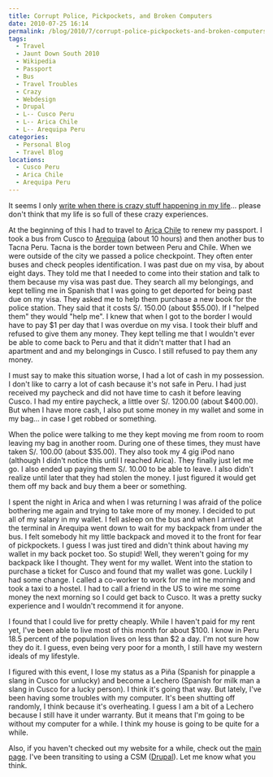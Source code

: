 ```yaml
---
title: Corrupt Police, Pickpockets, and Broken Computers
date: 2010-07-25 16:14
permalink: /blog/2010/7/corrupt-police-pickpockets-and-broken-computers
tags:
  - Travel
  - Jaunt Down South 2010
  - Wikipedia
  - Passport
  - Bus
  - Travel Troubles
  - Crazy
  - Webdesign
  - Drupal
  - L-- Cusco Peru
  - L-- Arica Chile
  - L-- Arequipa Peru
categories:
  - Personal Blog
  - Travel Blog
locations: 
  - Cusco Peru
  - Arica Chile
  - Arequipa Peru
---
```


It seems I only [write when there is crazy stuff happening in my life][1]... please don't think that my life is so full of these crazy experiences.

   [1]: /blog/2010/4/mi-vida-loca (Mi Vida Loca)

At the beginning of this I had to travel to [Arica Chile][2] to renew my passport. I took a bus from Cusco to [Arequipa][3] (about 10 hours) and then another bus to Tacna Peru. Tacna is the border town between Peru and Chile. When we were outside of the city we passed a police checkpoint. They often enter buses and check peoples identification. I was past due on my visa, by about eight days. They told me that I needed to come into their station and talk to them because my visa was past due. They search all my belongings, and kept telling me in Spanish that I was going to get deported for being past due on my visa. They asked me to help them purchase a new book for the police station. They said that it costs S/. 150.00 (about $55.00). If I "helped them" they would "help me". I knew that when I got to the border I would have to pay $1 per day that I was overdue on my visa. I took their bluff and refused to give them any money. They kept telling me that I wouldn't ever be able to come back to Peru and that it didn't matter that I had an apartment and and my belongings in Cusco. I still refused to pay them any money.

   [2]: http://en.wikipedia.org/wiki/Arica (Arica Chile Wikipedia Article)
   [3]: http://en.wikipedia.org/wiki/Arequipa (Wikipeida article on Arequipa Peru)

I must say to make this situation worse, I had a lot of cash in my possession. I don't like to carry a lot of cash because it's not safe in Peru. I had just received my paycheck and did not have time to cash it before leaving Cusco. I had my entire paycheck, a little over S/. 1200.00 (about $400.00). But when I have more cash, I also put some money in my wallet and some in my bag... in case I get robbed or something.

When the police were talking to me they kept moving me from room to room leaving my bag in another room. During one of these times, they must have taken S/. 100.00 (about $35.00). They also took my 4 gig iPod nano (although I didn't notice this until I reached Arica). They finally just let me go. I also ended up paying them S/. 10.00 to be able to leave. I also didn't realize until later that they had stolen the money. I just figured it would get them off my back and buy them a beer or something.

I spent the night in Arica and when I was returning I was afraid of the police bothering me again and trying to take more of my money. I decided to put all of my salary in my wallet. I fell asleep on the bus and when I arrived at the terminal in Arequipa went down to wait for my backpack from under the bus. I felt somebody hit my little backpack and moved it to the front for fear of pickpockets. I guess I was just tired and didn't think about having my wallet in my back pocket too. So stupid! Well, they weren't going for my backpack like I thought. They went for my wallet. Went into the station to purchase a ticket for Cusco and found that my wallet was gone. Luckily I had some change. I called a co-worker to work for me int he morning and took a taxi to a hostel. I had to call a friend in the US to wire me some money the next morning so I could get back to Cusco. It was a pretty sucky experience and I wouldn't recommend it for anyone.

I found that I could live for pretty cheaply. While I haven't paid for my rent yet, I've been able to live most of this month for about $100. I know in Peru 18.5 percent of the population lives on less than $2 a day. I'm not sure how they do it. I guess, even being very poor for a month, I still have my western ideals of my lifestyle.

I figured with this event, I lose my status as a Piña (Spanish for pinapple a slang in Cusco for unlucky) and become a Lechero (Spanish for milk man a slang in Cusco for a lucky person). I think it's going that way. But lately, I've been having some troubles with my computer. It's been shutting off randomly, I think because it's overheating. I guess I am a bit of a Lechero because I still have it under warranty. But it means that I'm going to be without my computer for a while. I think my house is going to be quite for a while.

Also, if you haven't checked out my website for a while, check out the [main page][4]. I've been transiting to using a CSM ([Drupal][5]). Let me know what you think.

   [4]: /home (Jacob Campbell's main page)
   [5]: http://drupal.org/ (Drupal Offical Page)
